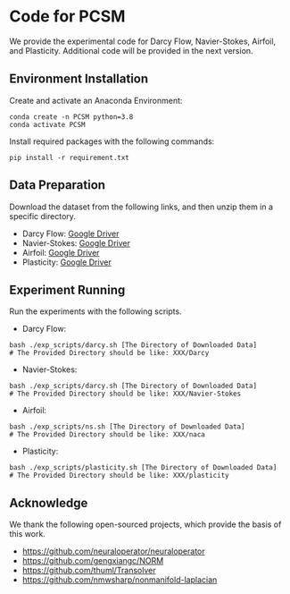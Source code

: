 
# Code for PCSM

We provide the experimental code for Darcy Flow, Navier-Stokes, Airfoil, and Plasticity.
Additional code will be provided in the next version.

## Environment Installation

Create and activate an Anaconda Environment:
```
conda create -n PCSM python=3.8
conda activate PCSM
```

Install required packages with the following commands:
```
pip install -r requirement.txt
```

## Data Preparation

Download the dataset from the following links, and then unzip them in a specific directory.
- Darcy Flow: [Google Driver](https://drive.google.com/file/d/1Z1uxG9R8AdAGJprG5STcphysjm56_0Jf/view?usp=sharing)
- Navier-Stokes: [Google Driver](https://drive.google.com/file/d/1lVgpWMjv9Z6LEv3eZQ_Qgj54lYeqnGl5/view?usp=sharing)
- Airfoil: [Google Driver](https://drive.google.com/drive/folders/1JUkPbx0-lgjFHPURH_kp1uqjfRn3aw9-?usp=sharing)
- Plasticity: [Google Driver](https://drive.google.com/file/d/14CPGK_ljae5c6dm2nRraY2kIDt39JX3d/view?usp=sharing)

## Experiment Running 

Run the experiments with the following scripts.

- Darcy Flow: 
```
bash ./exp_scripts/darcy.sh [The Directory of Downloaded Data] 
# The Provided Directory should be like: XXX/Darcy
```

- Navier-Stokes:
```
bash ./exp_scripts/darcy.sh [The Directory of Downloaded Data]
# The Provided Directory should be like: XXX/Navier-Stokes
```

- Airfoil:
```
bash ./exp_scripts/ns.sh [The Directory of Downloaded Data]
# The Provided Directory should be like: XXX/naca
```

- Plasticity:
```
bash ./exp_scripts/plasticity.sh [The Directory of Downloaded Data]
# The Provided Directory should be like: XXX/plasticity
```

## Acknowledge

We thank the following open-sourced projects, which provide the basis of this work.
- https://github.com/neuraloperator/neuraloperator
- https://github.com/gengxiangc/NORM
- https://github.com/thuml/Transolver
- https://github.com/nmwsharp/nonmanifold-laplacian
